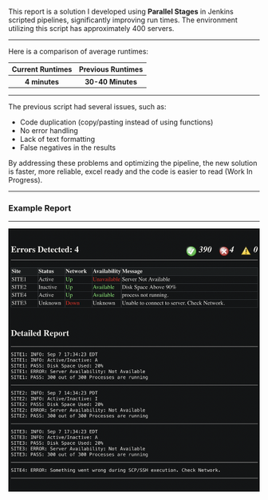 <p>This report is a solution I developed using <strong>Parallel Stages</strong> in Jenkins scripted pipelines, significantly improving run times.
The environment utilizing this script has approximately 400 servers.</p>
<hr>
<p>Here is a comparison of average runtimes:</p>
<table>
  <tr>
      <th>Current Runtimes</th>
      <th>Previous Runtimes</th>
  </tr>
  <tr>
      <th><strong>4 minutes</strong></th>
      <th>30-40 Minutes</th>
  </tr>
</table>
<hr>
<p>The previous script had several issues, such as:</p>
<ul>
  <li>Code duplication (copy/pasting instead of using functions)</li>
  <li>No error handling</li>
  <li>Lack of text formatting</li>
  <li>False negatives in the results</li>
</ul>

<p>By addressing these problems and optimizing the pipeline, the new solution is faster, more reliable, 
 excel ready and the code is easier to read (Work In Progress).</p>

<hr>
<h3>Example Report</h3>
<hr>
<img src="images/example_email.png" alt="Example Table" style="max-width: 100%; height: auto;">

